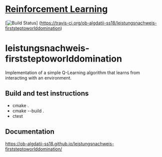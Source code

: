# [Reinforcement Learning](https://github.com/ob-algdatii-ss18/leistungsnachweis-firststeptoworlddomination)
[![Build Status](https://travis-ci.org/ob-algdatii-ss18/leistungsnachweis-firststeptoworlddomination.svg?branch=master)] (https://travis-ci.org/ob-algdatii-ss18/leistungsnachweis-firststeptoworlddomination)

# leistungsnachweis-firststeptoworlddomination

Implementation of a simple Q-Learning algorithm that learns from interacting with an environment.

## Build and test instructions

  - cmake .
  - cmake --build .
  - ctest

## Documentation

https://ob-algdatii-ss18.github.io/leistungsnachweis-firststeptoworlddomination/


